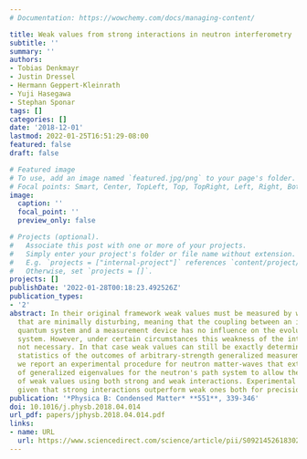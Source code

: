 ```yaml
---
# Documentation: https://wowchemy.com/docs/managing-content/

title: Weak values from strong interactions in neutron interferometry
subtitle: ''
summary: ''
authors:
- Tobias Denkmayr
- Justin Dressel
- Hermann Geppert-Kleinrath
- Yuji Hasegawa
- Stephan Sponar
tags: []
categories: []
date: '2018-12-01'
lastmod: 2022-01-25T16:51:29-08:00
featured: false
draft: false

# Featured image
# To use, add an image named `featured.jpg/png` to your page's folder.
# Focal points: Smart, Center, TopLeft, Top, TopRight, Left, Right, BottomLeft, Bottom, BottomRight.
image:
  caption: ''
  focal_point: ''
  preview_only: false

# Projects (optional).
#   Associate this post with one or more of your projects.
#   Simply enter your project's folder or file name without extension.
#   E.g. `projects = ["internal-project"]` references `content/project/deep-learning/index.md`.
#   Otherwise, set `projects = []`.
projects: []
publishDate: '2022-01-28T00:18:23.492526Z'
publication_types:
- '2'
abstract: In their original framework weak values must be measured by weak measurements
  that are minimally disturbing, meaning that the coupling between an investigated
  quantum system and a measurement device has no influence on the evolution of the
  system. However, under certain circumstances this weakness of the interaction is
  not necessary. In that case weak values can still be exactly determined from the
  statistics of the outcomes of arbitrary-strength generalized measurements. Here,
  we report an experimental procedure for neutron matter-waves that extends the notion
  of generalized eigenvalues for the neutron's path system to allow the exact determination
  of weak values using both strong and weak interactions. Experimental evidence is
  given that strong interactions outperform weak ones both for precision and accuracy.
publication: '*Physica B: Condensed Matter* **551**, 339-346'
doi: 10.1016/j.physb.2018.04.014
url_pdf: papers/jphysb.2018.04.014.pdf
links:
- name: URL
  url: https://www.sciencedirect.com/science/article/pii/S0921452618302722
---
```

